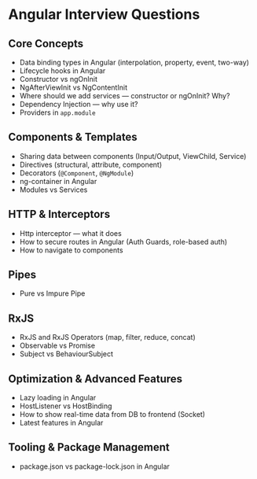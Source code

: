 # Angular Interview Questions

## Core Concepts
- Data binding types in Angular (interpolation, property, event, two-way)
- Lifecycle hooks in Angular
- Constructor vs ngOnInit
- NgAfterViewInit vs NgContentInit
- Where should we add services — constructor or ngOnInit? Why?
- Dependency Injection — why use it?
- Providers in `app.module`

## Components & Templates
- Sharing data between components (Input/Output, ViewChild, Service)
- Directives (structural, attribute, component)
- Decorators (`@Component`, `@NgModule`)
- ng-container in Angular
- Modules vs Services

## HTTP & Interceptors
- Http interceptor — what it does
- How to secure routes in Angular (Auth Guards, role-based auth)
- How to navigate to components

## Pipes
- Pure vs Impure Pipe

## RxJS
- RxJS and RxJS Operators (map, filter, reduce, concat)
- Observable vs Promise
- Subject vs BehaviourSubject

## Optimization & Advanced Features
- Lazy loading in Angular
- HostListener vs HostBinding
- How to show real-time data from DB to frontend (Socket)
- Latest features in Angular

## Tooling & Package Management
- package.json vs package-lock.json in Angular
